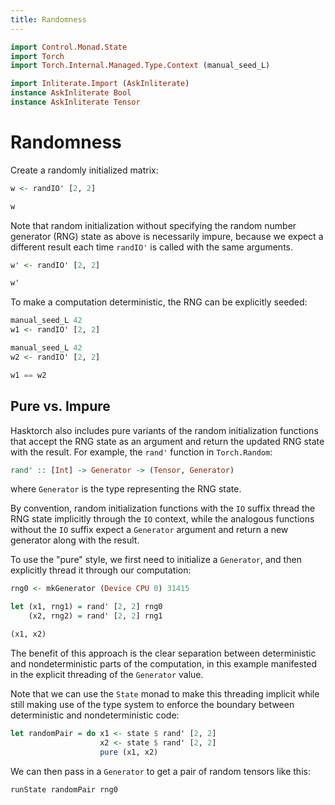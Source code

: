 ```yaml
---
title: Randomness
---
```


```haskell top
import Control.Monad.State
import Torch
import Torch.Internal.Managed.Type.Context (manual_seed_L)
```

```haskell top hide
import Inliterate.Import (AskInliterate)
instance AskInliterate Bool
instance AskInliterate Tensor
```

# Randomness

Create a randomly initialized matrix:

```haskell do
w <- randIO' [2, 2]
```

```haskell eval
w
```

Note that random initialization without specifying the random number
generator (RNG) state as above is necessarily impure, because we
expect a different result each time `randIO'` is called with the same
arguments.

```haskell do
w' <- randIO' [2, 2]
```

```haskell eval
w'
```

To make a computation deterministic, the RNG can be explicitly seeded:

```haskell do
manual_seed_L 42
w1 <- randIO' [2, 2]
```

```haskell do
manual_seed_L 42
w2 <- randIO' [2, 2]
```

```haskell eval
w1 == w2
```

## Pure vs. Impure

Hasktorch also includes pure variants of the random initialization
functions that accept the RNG state as an argument and return the
updated RNG state with the result.  For example, the `rand'` function
in `Torch.Random`:

```haskell
rand' :: [Int] -> Generator -> (Tensor, Generator)
```

where `Generator` is the type representing the RNG state.

By convention, random initialization functions with the `IO` suffix
thread the RNG state implicitly through the `IO` context, while the
analogous functions without the `IO` suffix expect a `Generator`
argument and return a new generator along with the result.

To use the "pure" style, we first need to initialize a `Generator`,
and then explicitly thread it through our computation:

```haskell do
rng0 <- mkGenerator (Device CPU 0) 31415
```

```haskell do
let (x1, rng1) = rand' [2, 2] rng0
    (x2, rng2) = rand' [2, 2] rng1
```

```haskell eval
(x1, x2)
```

The benefit of this approach is the clear separation between
deterministic and nondeterministic parts of the computation, in this
example manifested in the explicit threading of the `Generator` value.

Note that we can use the `State` monad to make this threading
implicit while still making use of the type system to enforce the
boundary between deterministic and nondeterministic code:

```haskell do
let randomPair = do x1 <- state $ rand' [2, 2]
                    x2 <- state $ rand' [2, 2]
                    pure (x1, x2)
```

We can then pass in a `Generator` to get a pair of random tensors like this:

```haskell eval
runState randomPair rng0
```
